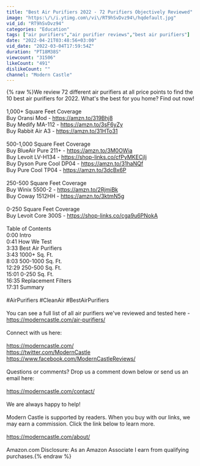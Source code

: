 ```yaml
---
title: "Best Air Purifiers 2022 - 72 Purifiers Objectively Reviewed"
image: "https:\/\/i.ytimg.com\/vi\/RT9hSvDvz94\/hqdefault.jpg"
vid_id: "RT9hSvDvz94"
categories: "Education"
tags: ["air purifiers","air purifier reviews","best air purifiers"]
date: "2022-04-21T03:48:56+03:00"
vid_date: "2022-03-04T17:59:54Z"
duration: "PT18M38S"
viewcount: "31506"
likeCount: "491"
dislikeCount: ""
channel: "Modern Castle"
---
```

{% raw %}We review 72 different air purifiers at all price points to find the 10 best air purifiers for 2022. What's the best for you home? Find out now!<br /><br />1,000+ Square Feet Coverage<br />Buy Oransi Mod - <a rel="nofollow" target="blank" href="https://amzn.to/319Bhj8">https://amzn.to/319Bhj8</a><br />Buy Medify MA-112 - <a rel="nofollow" target="blank" href="https://amzn.to/3sF6yZy">https://amzn.to/3sF6yZy</a><br />Buy Rabbit Air A3 - <a rel="nofollow" target="blank" href="https://amzn.to/31HTo31">https://amzn.to/31HTo31</a><br /><br />500-1,000 Square Feet Coverage<br />Buy BlueAir Pure 211+ - <a rel="nofollow" target="blank" href="https://amzn.to/3M0OWia">https://amzn.to/3M0OWia</a><br />Buy Levoit LV-H134 - <a rel="nofollow" target="blank" href="https://shop-links.co/cfPyMKECjIj">https://shop-links.co/cfPyMKECjIj</a><br />Buy Dyson Pure Cool DP04 - <a rel="nofollow" target="blank" href="https://amzn.to/31haNQf">https://amzn.to/31haNQf</a><br />Buy Pure Cool TP04 - <a rel="nofollow" target="blank" href="https://amzn.to/3dcBx6P">https://amzn.to/3dcBx6P</a><br /><br />250-500 Square Feet Coverage<br />Buy Winix 5500-2 - <a rel="nofollow" target="blank" href="https://amzn.to/2RjmiBk">https://amzn.to/2RjmiBk</a><br />Buy Coway 1512HH - <a rel="nofollow" target="blank" href="https://amzn.to/3ktmN5g">https://amzn.to/3ktmN5g</a><br /><br />0-250 Square Feet Coverage<br />Buy Levoit Core 300S - <a rel="nofollow" target="blank" href="https://shop-links.co/cga9u6PNokA">https://shop-links.co/cga9u6PNokA</a><br /><br />Table of Contents<br />0:00 Intro<br />0:41 How We Test<br />3:33 Best Air Purifiers<br />3:43 1000+ Sq. Ft.<br />8:03 500-1000 Sq. Ft.<br />12:29 250-500 Sq. Ft.<br />15:01 0-250 Sq. Ft.<br />16:35 Replacement Filters<br />17:31 Summary<br /><br />#AirPurifiers #CleanAir #BestAirPurifiers<br /><br />You can see a full list of all air purifiers we've reviewed and tested here - <a rel="nofollow" target="blank" href="https://moderncastle.com/air-purifiers/">https://moderncastle.com/air-purifiers/</a><br /><br />Connect with us here:<br /><br /><a rel="nofollow" target="blank" href="https://moderncastle.com/">https://moderncastle.com/</a><br /><a rel="nofollow" target="blank" href="https://twitter.com/ModernCastle">https://twitter.com/ModernCastle</a><br /><a rel="nofollow" target="blank" href="https://www.facebook.com/ModernCastleReviews/">https://www.facebook.com/ModernCastleReviews/</a><br /><br />Questions or comments? Drop us a comment down below or send us an email here:<br /><br /><a rel="nofollow" target="blank" href="https://moderncastle.com/contact/">https://moderncastle.com/contact/</a><br /><br />We are always happy to help!<br /><br />Modern Castle is supported by readers. When you buy with our links, we may earn a commission. Click the link below to learn more.<br /><br /><a rel="nofollow" target="blank" href="https://moderncastle.com/about/">https://moderncastle.com/about/</a><br /><br />Amazon.com Disclosure: As an Amazon Associate I earn from qualifying purchases.{% endraw %}

